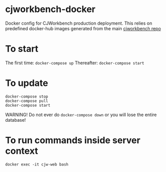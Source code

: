 # cjworkbench-docker
Docker config for CJWorkbench production deployment. This relies on predefined docker-hub images generated from the main [cjworkbench repo](https://github.com/jstray/cjworkbench)

# To start
The first time: `docker-compose up`
Thereafter: `docker-compose start`

# To update

```
docker-compose stop
docker-compose pull
docker-compose start
```

WARNING! Do not ever do `docker-compose down` or you will lose the entire database!

# To run commands inside server context
`docker exec -it cjw-web bash`

